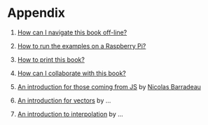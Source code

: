 # Appendix

1. [How can I navigate this book off-line?](00/)

2. [How to run the examples on a Raspberry Pi?](01/)

3. [How to print this book?](02/)

4. [How can I collaborate with this book?](03/)

5. [An introduction for those coming from JS](04/) by [Nicolas Barradeau](http://www.barradeau.com/)

6. [An introduction for vectors](05/) by ...

7. [An introduction to interpolation](06) by ...

